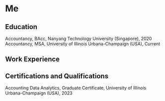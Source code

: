 # Me 

## Education 

Accountancy, BAcc, Nanyang Technology University (Singapore), 2020
Accountancy, MSA, University of Illinois Urbana-Champaign (USA), Current 




## Work Experience 


## Certifications and Qualifications 
Accounting Data Analytics, Graduate Certificate, University of Illinois Urbana-Champaign (USA), 2023
